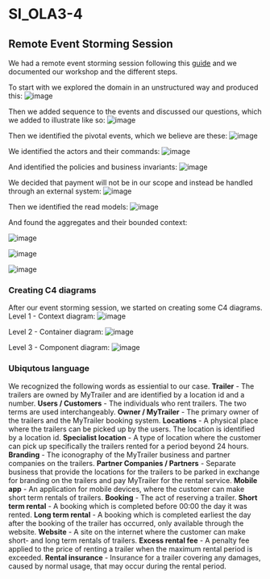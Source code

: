 # SI_OLA3-4

## Remote Event Storming Session
We had a remote event storming session following this [guide](https://ddd-practitioners.com/2023/03/20/remote-eventstorming-workshop/) and we documented our workshop and the different steps. 

To start with we explored the domain in an unstructured way and produced this:
![image](https://github.com/user-attachments/assets/f736a8b6-503c-4ac7-9457-590575d91751)

Then we added sequence to the events and discussed our questions, which we added to illustrate like so:
![image](https://github.com/user-attachments/assets/fddd0899-dd5d-41ab-9664-40274dd0ac14)

Then we identified the pivotal events, which we believe are these:
![image](https://github.com/user-attachments/assets/f7823259-db7b-4c1c-a924-9ad0eea25e88)

We identified the actors and their commands:
![image](https://github.com/user-attachments/assets/10399b42-e843-425a-851c-e6a3e533c1ce)

And identified the policies and business invariants:
![image](https://github.com/user-attachments/assets/69f13cd5-2764-4723-8b67-1eed9cbfaa0a)

We decided that payment will not be in our scope and instead be handled through an external system: 
![image](https://github.com/user-attachments/assets/9e43de83-2b7d-4610-ba26-983f9ea51868)

Then we identified the read models:
![image](https://github.com/user-attachments/assets/2489642b-1929-4de9-b484-56bbff39b8e3)

And found the aggregates and their bounded context:

![image](https://github.com/user-attachments/assets/dce973db-572d-4ad0-ae11-05e2c75178a7)

![image](https://github.com/user-attachments/assets/46c71264-a652-4940-b524-5e4fc712a4a1)

![image](https://github.com/user-attachments/assets/57589e83-a266-4d82-9917-909ca5b9c340)


### Creating C4 diagrams
After our event storming session, we started on creating some C4 diagrams.
Level 1 - Context diagram:
![image](https://github.com/user-attachments/assets/252a9270-03f6-4ee4-a24f-952fdd829ed5)

Level 2 - Container diagram:
![image](https://github.com/user-attachments/assets/6000fea5-aa2e-4e6c-bf32-21bcc44e8787)

Level 3 - Component diagram:
![image](https://github.com/user-attachments/assets/fb084b6a-4bf0-40a0-aa7a-fe9630e36017)

### Ubiqutous language
We recognized the following words as essiential to our case.
**Trailer** - The trailers are owned by MyTrailer and are identified by a location id and a number.
**Users / Customers** - The individuals who rent trailers. The two terms are used interchangeably. 
**Owner / MyTrailer** - The primary owner of the trailers and the MyTrailer booking system.
**Locations** - A physical place where the trailers can be picked up by the users. The location is identified by a location id.
**Specialist location** - A type of location where the customer can pick up specifically the trailers rented for a period beyond 24 hours.
**Branding** - The iconography of the MyTrailer business and partner companies on the trailers.
**Partner Companies / Partners** - Separate business that provide the locations for the trailers to be parked in exchange for branding on the trailers and pay MyTrailer for the rental service.
**Mobile app** - An application for mobile devices, where the customer can make short term rentals of trailers.
**Booking** - The act of reserving a trailer.
**Short term rental** - A booking which is completed before 00:00 the day it was rented.
**Long term rental** - A booking which is completed earliest the day after the booking of the trailer has occurred, only available through the website.
**Website** - A site on the internet where the customer can make short- and long term rentals of trailers.
**Excess rental fee** - A penalty fee applied to the price of renting a trailer when the maximum rental period is exceeded.
**Rental insurance** - Insurance for a trailer covering any damages, caused by normal usage, that may occur during the rental period.












